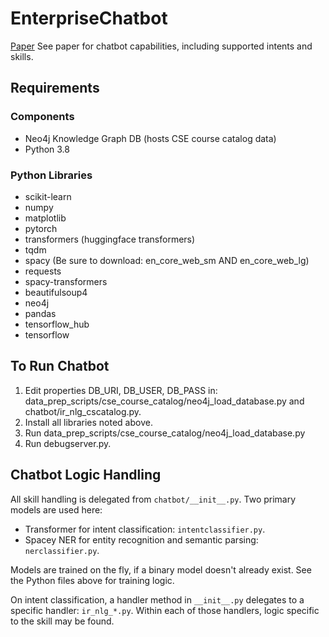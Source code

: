 # EnterpriseChatbot
[Paper](https://github.com/j-confusatron/EnterpriseChatbot/blob/main/Enterprise%20Chatbot.pdf)
See paper for chatbot capabilities, including supported intents and skills.

## Requirements
### Components
- Neo4j Knowledge Graph DB (hosts CSE course catalog data)
- Python 3.8

### Python Libraries
- scikit-learn
- numpy
- matplotlib
- pytorch
- transformers (huggingface transformers)
- tqdm
- spacy (Be sure to download: en_core_web_sm AND en_core_web_lg)
- requests
- spacy-transformers
- beautifulsoup4
- neo4j
- pandas
- tensorflow_hub
- tensorflow

## To Run Chatbot
1. Edit properties DB_URI, DB_USER, DB_PASS in: data_prep_scripts/cse_course_catalog/neo4j_load_database.py and chatbot/ir_nlg_cscatalog.py.
2. Install all libraries noted above.
3. Run data_prep_scripts/cse_course_catalog/neo4j_load_database.py
4. Run debugserver.py.

## Chatbot Logic Handling
All skill handling is delegated from `chatbot/__init__.py`. Two primary models are used here:
- Transformer for intent classification: `intentclassifier.py`.
- Spacey NER for entity recognition and semantic parsing: `nerclassifier.py`.

Models are trained on the fly, if a binary model doesn't already exist. See the Python files above for training logic.

On intent classification, a handler method in `__init__.py` delegates to a specific handler: `ir_nlg_*.py`. Within each of those handlers, logic specific to the skill may be found.